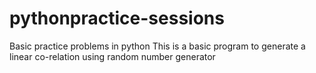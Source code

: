 # pythonpractice-sessions
Basic practice problems in python
This is a basic program to generate a linear co-relation using random number generator
